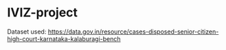 # IVIZ-project

Dataset used: https://data.gov.in/resource/cases-disposed-senior-citizen-high-court-karnataka-kalaburagi-bench
